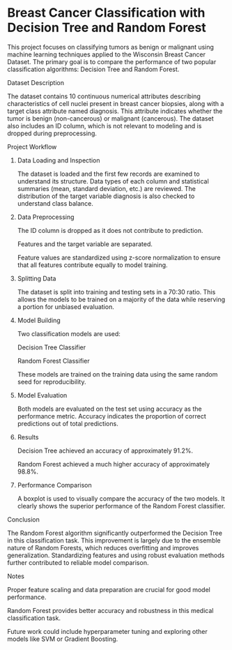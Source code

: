 # Breast Cancer Classification with Decision Tree and Random Forest

 This project focuses on classifying tumors as benign or malignant using machine learning techniques applied to the Wisconsin Breast Cancer Dataset. The primary goal is to compare the performance of two popular classification algorithms: Decision Tree and Random Forest.

Dataset Description

The dataset contains 10 continuous numerical attributes describing characteristics of cell nuclei present in breast cancer biopsies, along with a target class attribute named diagnosis. This attribute indicates whether the tumor is benign (non-cancerous) or malignant (cancerous). The dataset also includes an ID column, which is not relevant to modeling and is dropped during preprocessing.

Project Workflow

1. Data Loading and Inspection
   
    The dataset is loaded and the first few records are examined to understand its structure. Data types of each column and statistical summaries (mean, standard deviation,      etc.) are reviewed. The distribution of the target variable diagnosis is also checked to understand class balance.

2. Data Preprocessing
   
    The ID column is dropped as it does not contribute to prediction.
   
    Features and the target variable are separated.
   
    Feature values are standardized using z-score normalization to ensure that all features contribute equally to model training.

3. Splitting Data

    The dataset is split into training and testing sets in a 70:30 ratio. This allows the models to be trained on a majority of the data while reserving a portion for            unbiased evaluation.

4. Model Building

    Two classification models are used:

      Decision Tree Classifier

      Random Forest Classifier

    These models are trained on the training data using the same random seed for reproducibility.

5. Model Evaluation

    Both models are evaluated on the test set using accuracy as the performance metric. Accuracy indicates the proportion of correct predictions out of total predictions.

6. Results

    Decision Tree achieved an accuracy of approximately 91.2%.

    Random Forest achieved a much higher accuracy of approximately 98.8%.

7. Performance Comparison

    A boxplot is used to visually compare the accuracy of the two models. It clearly shows the superior performance of the Random Forest classifier.

Conclusion

The Random Forest algorithm significantly outperformed the Decision Tree in this classification task. This improvement is largely due to the ensemble nature of Random Forests, which reduces overfitting and improves generalization. Standardizing features and using robust evaluation methods further contributed to reliable model comparison.

Notes

Proper feature scaling and data preparation are crucial for good model performance.

Random Forest provides better accuracy and robustness in this medical classification task.

Future work could include hyperparameter tuning and exploring other models like SVM or Gradient Boosting.

